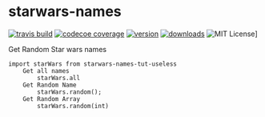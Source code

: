 # starwars-names
[![travis build](https://img.shields.io/travis/MWolf88/starwars-names.svg?style=flat-square)](https://travis-ci.org/MWolf88/starwars-names)
[![codecoe coverage](https://img.shields.io/codecov/c/github/Mwolf88/starwars-names.svg)](https://codecov.io/github/MWolf88/starwars-names)
[![version](https://img.shields.io/npm/v/starwars-names-tut-useless.svg)](https://www.npmjs.com/package/starwars-names-tut-useless)
[![downloads](https://img.shields.io/npm/dm/starwars-names-tut-useless.svg)](https://npm-stat.com/charts.html?package=starwars-names-tut-useless)
![MIT License](https://img.shields.io/npm/l/starwars-names-tut-useless.svg)]

Get Random Star wars names


```nodejs
import starWars from starwars-names-tut-useless
    Get all names
        starWars.all
    Get Random Name
        starWars.random();
    Get Random Array
        starWars.random(int)
```